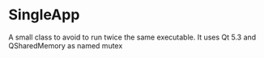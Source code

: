 SingleApp
=========

A small class to avoid to run twice the same executable. It uses Qt 5.3 and QSharedMemory as named mutex
